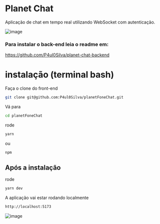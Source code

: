 # Planet Chat
Aplicação de chat em tempo real utilizando WebSocket com autenticação. 

![image](https://github.com/P4ul0Silva/planetFoneChat/assets/79770252/657fc40e-0bf2-4704-9521-cb8b682df245)


### Para instalar o back-end leia o readme em:
https://github.com/P4ul0Silva/planet-chat-backend

# instalação (terminal bash)

Faça o clone do front-end 
```bash
git clone git@github.com:P4ul0Silva/planetFoneChat.git
```
Vá para
```bash
cd planetFoneChat
```
rode
```bash
yarn 
``` 
ou 
```bash
npm 
```

## Após a instalação 
rode
```bash
yarn dev
```
A aplicação vai estar rodando localmente
```bash
http://localhost:5173 
```
![image](https://github.com/P4ul0Silva/planetFoneChat/assets/79770252/311e9153-03d4-45dd-a4d4-77d1d026414f)



